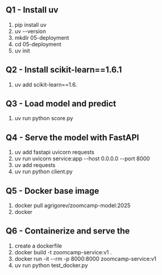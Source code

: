 ## Q1 - Install uv
1. pip install uv
2. uv --version
3. mkdir 05-deployment
4. cd 05-deployment
5. uv init

## Q2 - Install scikit-learn==1.6.1
1. uv add scikit-learn==1.6.

## Q3  - Load model and predict
1. uv run python score.py

## Q4 - Serve the model with FastAPI
1. uv add fastapi uvicorn requests
2. uv run uvicorn service:app --host 0.0.0.0 --port 8000
3. uv add requests
4. uv run python client.py

## Q5 - Docker base image
1. docker pull agrigorev/zoomcamp-model:2025
2. docker 

## Q6 - Containerize and serve the 
1. create a dockerfile
2. docker build -t zoomcamp-service:v1 .
3. docker run -it --rm -p 8000:8000 zoomcamp-service:v1
4. uv run python test_docker.py